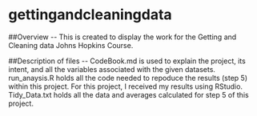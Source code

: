 # gettingandcleaningdata
##Overview --
This is created to display the work for the Getting and Cleaning data Johns Hopkins Course.

##Description of files --
CodeBook.md is used to explain the project, its intent, and all the variables associated with the given datasets.
run_anaysis.R holds all the code needed to repoduce the results (step 5) within this project. For this project, I received my results using RStudio.
Tidy_Data.txt holds all the data and averages calculated for step 5 of this project.
